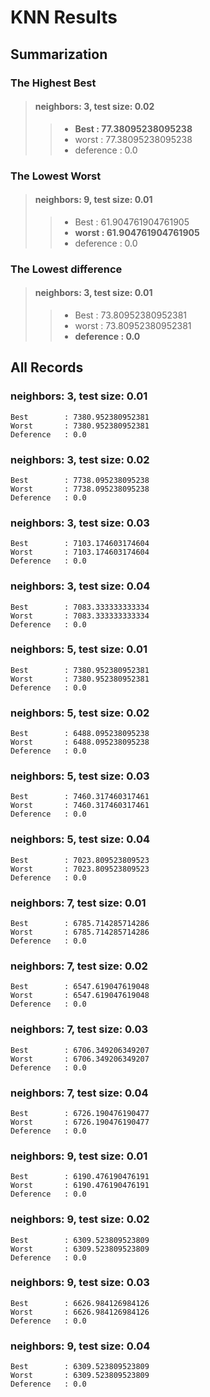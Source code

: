 # KNN Results

## Summarization

### The Highest Best

>#### neighbors: 3, test size: 0.02
>> - **Best		: 77.38095238095238**
>> - worst		: 77.38095238095238
>> - deference	: 0.0

### The Lowest Worst

>#### neighbors: 9, test size: 0.01
>> - Best		: 61.904761904761905
>> - **worst	: 61.904761904761905**
>> - deference	: 0.0

### The Lowest difference

>#### neighbors: 3, test size: 0.01
>> - Best			: 73.80952380952381
>> - worst			: 73.80952380952381
>> - **deference	: 0.0**

## All Records

### neighbors: 3, test size: 0.01

	Best		: 7380.952380952381
	Worst		: 7380.952380952381
	Deference	: 0.0
 
### neighbors: 3, test size: 0.02

	Best		: 7738.095238095238
	Worst		: 7738.095238095238
	Deference	: 0.0
 
### neighbors: 3, test size: 0.03

	Best		: 7103.174603174604
	Worst		: 7103.174603174604
	Deference	: 0.0
 
### neighbors: 3, test size: 0.04

	Best		: 7083.333333333334
	Worst		: 7083.333333333334
	Deference	: 0.0
 
### neighbors: 5, test size: 0.01

	Best		: 7380.952380952381
	Worst		: 7380.952380952381
	Deference	: 0.0
 
### neighbors: 5, test size: 0.02

	Best		: 6488.095238095238
	Worst		: 6488.095238095238
	Deference	: 0.0
 
### neighbors: 5, test size: 0.03

	Best		: 7460.317460317461
	Worst		: 7460.317460317461
	Deference	: 0.0
 
### neighbors: 5, test size: 0.04

	Best		: 7023.809523809523
	Worst		: 7023.809523809523
	Deference	: 0.0
 
### neighbors: 7, test size: 0.01

	Best		: 6785.714285714286
	Worst		: 6785.714285714286
	Deference	: 0.0
 
### neighbors: 7, test size: 0.02

	Best		: 6547.619047619048
	Worst		: 6547.619047619048
	Deference	: 0.0
 
### neighbors: 7, test size: 0.03

	Best		: 6706.349206349207
	Worst		: 6706.349206349207
	Deference	: 0.0
 
### neighbors: 7, test size: 0.04

	Best		: 6726.190476190477
	Worst		: 6726.190476190477
	Deference	: 0.0
 
### neighbors: 9, test size: 0.01

	Best		: 6190.476190476191
	Worst		: 6190.476190476191
	Deference	: 0.0
 
### neighbors: 9, test size: 0.02

	Best		: 6309.523809523809
	Worst		: 6309.523809523809
	Deference	: 0.0
 
### neighbors: 9, test size: 0.03

	Best		: 6626.984126984126
	Worst		: 6626.984126984126
	Deference	: 0.0
 
### neighbors: 9, test size: 0.04

	Best		: 6309.523809523809
	Worst		: 6309.523809523809
	Deference	: 0.0
 